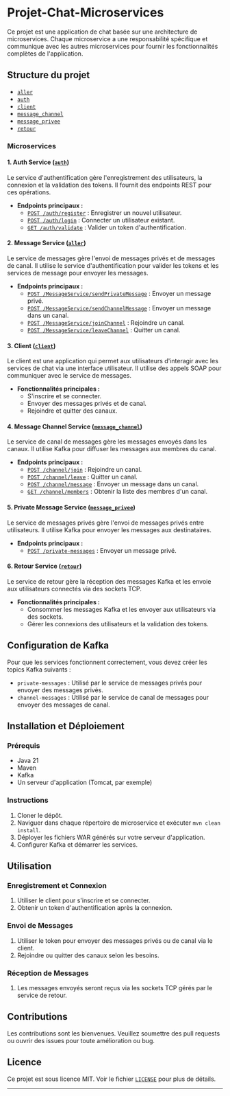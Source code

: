 # Projet-Chat-Microservices

Ce projet est une application de chat basée sur une architecture de microservices. Chaque microservice a une responsabilité spécifique et communique avec les autres microservices pour fournir les fonctionnalités complètes de l'application.

## Structure du projet

- [`aller`](aller )
- [`auth`](auth )
- [`client`](client )
- [`message_channel`](message_channel )
- [`message_privee`](message_privee )
- [`retour`](retour )

### Microservices

#### 1. Auth Service ([`auth`](auth ))

Le service d'authentification gère l'enregistrement des utilisateurs, la connexion et la validation des tokens. Il fournit des endpoints REST pour ces opérations.

- **Endpoints principaux :**
  - [`POST /auth/register`](/jakarta.ws.rs-api-3.1.0.jar/jakarta.ws.rs/POST.class ) : Enregistrer un nouvel utilisateur.
  - [`POST /auth/login`](/jakarta.ws.rs-api-3.1.0.jar/jakarta.ws.rs/POST.class ) : Connecter un utilisateur existant.
  - [`GET /auth/validate`](/jakarta.ws.rs-api-3.1.0.jar/jakarta.ws.rs/GET.class ) : Valider un token d'authentification.

#### 2. Message Service ([`aller`](aller ))

Le service de messages gère l'envoi de messages privés et de messages de canal. Il utilise le service d'authentification pour valider les tokens et les services de message pour envoyer les messages.

- **Endpoints principaux :**
  - [`POST /MessageService/sendPrivateMessage`](/jakarta.ws.rs-api-3.1.0.jar/jakarta.ws.rs/POST.class ) : Envoyer un message privé.
  - [`POST /MessageService/sendChannelMessage`](/jakarta.ws.rs-api-3.1.0.jar/jakarta.ws.rs/POST.class ) : Envoyer un message dans un canal.
  - [`POST /MessageService/joinChannel`](/jakarta.ws.rs-api-3.1.0.jar/jakarta.ws.rs/POST.class ) : Rejoindre un canal.
  - [`POST /MessageService/leaveChannel`](/jakarta.ws.rs-api-3.1.0.jar/jakarta.ws.rs/POST.class ) : Quitter un canal.

#### 3. Client ([`client`](client ))

Le client est une application qui permet aux utilisateurs d'interagir avec les services de chat via une interface utilisateur. Il utilise des appels SOAP pour communiquer avec le service de messages.

- **Fonctionnalités principales :**
  - S'inscrire et se connecter.
  - Envoyer des messages privés et de canal.
  - Rejoindre et quitter des canaux.

#### 4. Message Channel Service ([`message_channel`](message_channel ))

Le service de canal de messages gère les messages envoyés dans les canaux. Il utilise Kafka pour diffuser les messages aux membres du canal.

- **Endpoints principaux :**
  - [`POST /channel/join`](/jakarta.ws.rs-api-3.1.0.jar/jakarta.ws.rs/POST.class ) : Rejoindre un canal.
  - [`POST /channel/leave`](/jakarta.ws.rs-api-3.1.0.jar/jakarta.ws.rs/POST.class ) : Quitter un canal.
  - [`POST /channel/message`](/jakarta.ws.rs-api-3.1.0.jar/jakarta.ws.rs/POST.class ) : Envoyer un message dans un canal.
  - [`GET /channel/members`](/jakarta.ws.rs-api-3.1.0.jar/jakarta.ws.rs/GET.class ) : Obtenir la liste des membres d'un canal.

#### 5. Private Message Service ([`message_privee`](message_privee ))

Le service de messages privés gère l'envoi de messages privés entre utilisateurs. Il utilise Kafka pour envoyer les messages aux destinataires.

- **Endpoints principaux :**
  - [`POST /private-messages`](/jakarta.ws.rs-api-3.1.0.jar/jakarta.ws.rs/POST.class ) : Envoyer un message privé.

#### 6. Retour Service ([`retour`](retour ))

Le service de retour gère la réception des messages Kafka et les envoie aux utilisateurs connectés via des sockets TCP.

- **Fonctionnalités principales :**
  - Consommer les messages Kafka et les envoyer aux utilisateurs via des sockets.
  - Gérer les connexions des utilisateurs et la validation des tokens.

## Configuration de Kafka

Pour que les services fonctionnent correctement, vous devez créer les topics Kafka suivants :

- `private-messages` : Utilisé par le service de messages privés pour envoyer des messages privés.
- `channel-messages` : Utilisé par le service de canal de messages pour envoyer des messages de canal.

## Installation et Déploiement

### Prérequis

- Java 21
- Maven
- Kafka
- Un serveur d'application (Tomcat, par exemple)

### Instructions

1. Cloner le dépôt.
2. Naviguer dans chaque répertoire de microservice et exécuter `mvn clean install`.
3. Déployer les fichiers WAR générés sur votre serveur d'application.
4. Configurer Kafka et démarrer les services.

## Utilisation

### Enregistrement et Connexion

1. Utiliser le client pour s'inscrire et se connecter.
2. Obtenir un token d'authentification après la connexion.

### Envoi de Messages

1. Utiliser le token pour envoyer des messages privés ou de canal via le client.
2. Rejoindre ou quitter des canaux selon les besoins.

### Réception de Messages

1. Les messages envoyés seront reçus via les sockets TCP gérés par le service de retour.

## Contributions

Les contributions sont les bienvenues. Veuillez soumettre des pull requests ou ouvrir des issues pour toute amélioration ou bug.

## Licence

Ce projet est sous licence MIT. Voir le fichier [`LICENSE`](LICENSE ) pour plus de détails.

---